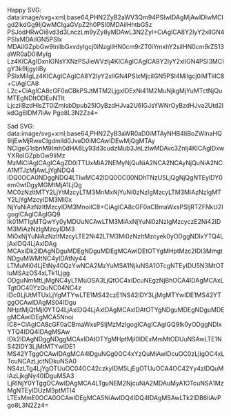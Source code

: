 Happy SVG:
data:image/svg+xml;base64,PHN2ZyB2aWV3Qm94PSIwIDAgMjAwIDIwMCIgd2lkdGg9IjQwMCIgaGVpZ2h0PSI0MDAiIHhtbG5z
PSJodHRwOi8vd3d3LnczLm9yZy8yMDAwL3N2ZyI+CiAgICA8Y2lyY2xlIGN4PSIxMDAiIGN5PSIx
MDAiIGZpbGw9InllbGxvdyIgcj0iNzgiIHN0cm9rZT0iYmxhY2siIHN0cm9rZS13aWR0aD0iMyIg
Lz4KICAgIDxnIGNsYXNzPSJleWVzIj4KICAgICAgICA8Y2lyY2xlIGN4PSI3MCIgY3k9IjgyIiBy
PSIxMiIgLz4KICAgICAgICA8Y2lyY2xlIGN4PSIxMjciIGN5PSI4MiIgcj0iMTIiIC8+CiAgICA8
L2c+CiAgICA8cGF0aCBkPSJtMTM2LjgxIDExNi41M2MuNjkgMjYuMTctNjQuMTEgNDItODEuNTIt
LjczIiBzdHlsZT0iZmlsbDpub25lOyBzdHJva2U6IGJsYWNrOyBzdHJva2Utd2lkdGg6IDM7IiAv
Pgo8L3N2Zz4=

Sad SVG:
data:image/svg+xml;base64,PHN2ZyB3aWR0aD0iMTAyNHB4IiBoZWlnaHQ9IjEwMjRweCIgdmlld0JveD0iMCAwIDEwMjQgMTAy
NCIgeG1sbnM9Imh0dHA6Ly93d3cudzMub3JnLzIwMDAvc3ZnIj4KICAgIDxwYXRoIGZpbGw9IiMz
MzMiCiAgICAgICAgZD0iTTUxMiA2NEMyNjQuNiA2NCA2NCAyNjQuNiA2NCA1MTJzMjAwLjYgNDQ4
IDQ0OCA0NDggNDQ4LTIwMC42IDQ0OC00NDhTNzU5LjQgNjQgNTEyIDY0em0wIDgyMGMtMjA1LjQg
MC0zNzItMTY2LjYtMzcyLTM3MnMxNjYuNi0zNzIgMzcyLTM3MiAzNzIgMTY2LjYgMzcyIDM3Mi0x
NjYuNiAzNzItMzcyIDM3MnoiIC8+CiAgICA8cGF0aCBmaWxsPSIjRTZFNkU2IgogICAgICAgIGQ9
Ik01MTIgMTQwYy0yMDUuNCAwLTM3MiAxNjYuNi0zNzIgMzcyczE2Ni42IDM3MiAzNzIgMzcyIDM3
Mi0xNjYuNiAzNzItMzcyLTE2Ni42LTM3Mi0zNzItMzcyek0yODggNDIxYTQ4LjAxIDQ4LjAxIDAg
MCAxIDk2IDAgNDguMDEgNDguMDEgMCAwIDEtOTYgMHptMzc2IDI3MmgtNDguMWMtNC4yIDAtNy44
LTMuMi04LjEtNy40QzYwNCA2MzYuMSA1NjIuNSA1OTcgNTEyIDU5N3MtOTIuMSAzOS4xLTk1Ljgg
ODguNmMtLjMgNC4yLTMuOSA3LjQtOC4xIDcuNEgzNjBhOCA4IDAgMCAxLTgtOC40YzQuNC04NC4z
IDc0LjUtMTUxLjYgMTYwLTE1MS42czE1NS42IDY3LjMgMTYwIDE1MS42YTggOCAwIDAgMS04IDgu
NHptMjQtMjI0YTQ4LjAxIDQ4LjAxIDAgMCAxIDAtOTYgNDguMDEgNDguMDEgMCAwIDEgMCA5Nnoi
IC8+CiAgICA8cGF0aCBmaWxsPSIjMzMzIgogICAgICAgIGQ9Ik0yODggNDIxYTQ4IDQ4IDAgMSAw
IDk2IDAgNDggNDggMCAxIDAtOTYgMHptMjI0IDExMmMtODUuNSAwLTE1NS42IDY3LjMtMTYwIDE1
MS42YTggOCAwIDAgMCA4IDguNGg0OC4xYzQuMiAwIDcuOC0zLjIgOC4xLTcuNCAzLjctNDkuNSA0
NS4zLTg4LjYgOTUuOC04OC42czkyIDM5LjEgOTUuOCA4OC42Yy4zIDQuMiAzLjkgNy40IDguMSA3
LjRINjY0YTggOCAwIDAgMCA4LTguNEM2NjcuNiA2MDAuMyA1OTcuNSA1MzMgNTEyIDUzM3ptMTI4
LTExMmE0OCA0OCAwIDEgMCA5NiAwIDQ4IDQ4IDAgMSAwLTk2IDB6IiAvPgo8L3N2Zz4=